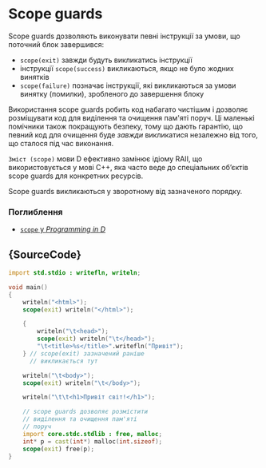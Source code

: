 # Scope guards

Scope guards дозволяють виконувати певні інструкції за умови,
що поточний блок завершився:

* `scope(exit)` завжди будуть викликатись інструкції
* інструкції `scope(success)` викликаються, якщо не було жодних винятків
* `scope(failure)` позначає інструкції, які викликаються за умови
винятку (помилки), зробленого до завершення блоку

Використання scope guards робить код набагато чистішим і дозволяє
розміщувати код для виділення та очищення пам'яті поруч. Ці маленькі
помічники також покращують безпеку, тому що дають гарантію, що певний
код для очищення буде *завжди* викликатися незалежно від того, що сталося
під час виконання.

`Зміст (scope)` мови D ефективно замінює ідіому RAII, що
використовується у мові C++, яка часто веде до спеціальних об’єктів
scope guards для конкретних ресурсів.

Scope guards викликаються у зворотному від зазначеного порядку.

### Поглиблення

- [`scope` у _Programming in D_](http://ddili.org/ders/d.en/scope.html)

## {SourceCode}

```d
import std.stdio : writefln, writeln;

void main()
{
    writeln("<html>");
    scope(exit) writeln("</html>");

    {
        writeln("\t<head>");
        scope(exit) writeln("\t</head>");
        "\t<title>%s</title>".writefln("Привіт");
    } // scope(exit) зазначений раніше
      // викликається тут

    writeln("\t<body>");
    scope(exit) writeln("\t</body>");

    writeln("\t\t<h1>Привіт світ!</h1>");

    // scope guards дозволяє розмістити
    // виділення та очищення пам'яті
    // поруч
    import core.stdc.stdlib : free, malloc;
    int* p = cast(int*) malloc(int.sizeof);
    scope(exit) free(p);
}
```

